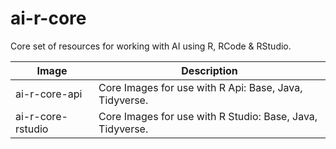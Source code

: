 # ai-r-core

Core set of resources for working with AI using R, RCode & RStudio.

|Image|Description|
|-----|-----|
|ai-r-core-api|Core Images for use with R Api: Base, Java, Tidyverse.|
|ai-r-core-rstudio|Core Images for use with R Studio: Base, Java, Tidyverse.|